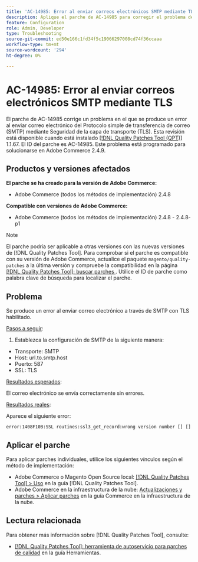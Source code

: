 ```yaml
---
title: 'AC-14985: Error al enviar correos electrónicos SMTP mediante TLS'
description: Aplique el parche de AC-14985 para corregir el problema de Adobe Commerce donde se produce un error al enviar correo electrónico del Protocolo simple de transferencia de correo (SMTP) mediante Seguridad de la capa de transporte (TLS).
feature: Configuration
role: Admin, Developer
type: Troubleshooting
source-git-commit: ed50e166c1fd34f5c19066297008cd74f36ccaaa
workflow-type: tm+mt
source-wordcount: '294'
ht-degree: 0%

---
```



# AC-14985: Error al enviar correos electrónicos SMTP mediante TLS

El parche de AC-14985 corrige un problema en el que se produce un error al enviar correo electrónico del Protocolo simple de transferencia de correo (SMTP) mediante Seguridad de la capa de transporte (TLS). Esta revisión está disponible cuando está instalado [[!DNL Quality Patches Tool (QPT)]](/help/tools/quality-patches-tool/quality-patches-tool-to-self-serve-quality-patches.md) 1.1.67. El ID del parche es AC-14985. Este problema está programado para solucionarse en Adobe Commerce 2.4.9.

## Productos y versiones afectados

**El parche se ha creado para la versión de Adobe Commerce:**

* Adobe Commerce (todos los métodos de implementación) 2.4.8

**Compatible con versiones de Adobe Commerce:**

* Adobe Commerce (todos los métodos de implementación) 2.4.8 - 2.4.8-p1

>[!NOTE]
>
>El parche podría ser aplicable a otras versiones con las nuevas versiones de [!DNL Quality Patches Tool]. Para comprobar si el parche es compatible con su versión de Adobe Commerce, actualice el paquete `magento/quality-patches` a la última versión y compruebe la compatibilidad en la página [[!DNL Quality Patches Tool]: buscar parches ](https://experienceleague.adobe.com/tools/commerce-quality-patches/index.html?lang=es). Utilice el ID de parche como palabra clave de búsqueda para localizar el parche.

## Problema

Se produce un error al enviar correo electrónico a través de SMTP con TLS habilitado.

<u>Pasos a seguir</u>:

1. Establezca la configuración de SMTP de la siguiente manera:
* Transporte: SMTP
* Host: url.to.smtp.host
* Puerto: 587
* SSL: TLS

<u>Resultados esperados</u>:

El correo electrónico se envía correctamente sin errores.

<u>Resultados reales</u>:

Aparece el siguiente error:

```
error:1408F10B:SSL routines:ssl3_get_record:wrong version number [] []
```

## Aplicar el parche

Para aplicar parches individuales, utilice los siguientes vínculos según el método de implementación:

* Adobe Commerce o Magento Open Source local: [[!DNL Quality Patches Tool] > Uso](/help/tools/quality-patches-tool/usage.md) en la guía [!DNL Quality Patches Tool].
* Adobe Commerce en la infraestructura de la nube: [Actualizaciones y parches > Aplicar parches](https://experienceleague.adobe.com/docs/commerce-cloud-service/user-guide/develop/upgrade/apply-patches.html?lang=es) en la guía Commerce en la infraestructura de la nube.

## Lectura relacionada

Para obtener más información sobre [!DNL Quality Patches Tool], consulte:

* [[!DNL Quality Patches Tool]: herramienta de autoservicio para parches de calidad](/help/tools/quality-patches-tool/quality-patches-tool-to-self-serve-quality-patches.md) en la guía Herramientas.
